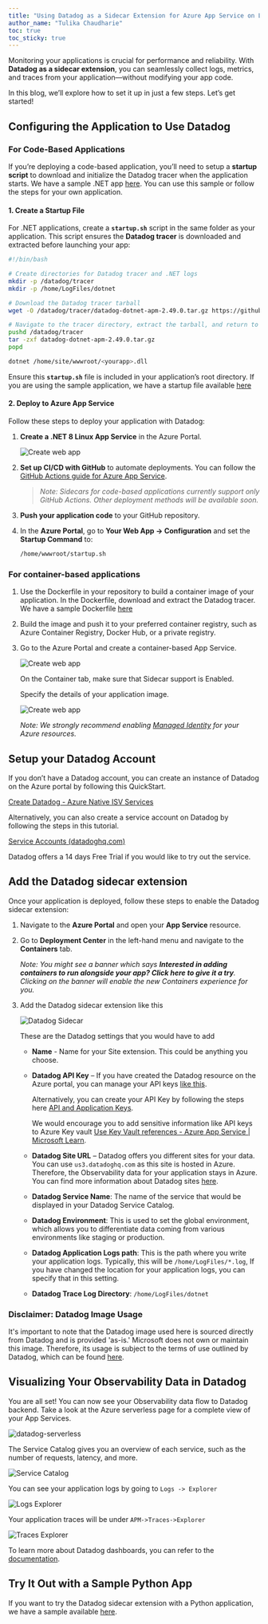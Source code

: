 ```yaml
---
title: "Using Datadog as a Sidecar Extension for Azure App Service on Linux"
author_name: "Tulika Chaudharie"
toc: true
toc_sticky: true
---
```


Monitoring your applications is crucial for performance and reliability. With **Datadog as a sidecar extension**, you can seamlessly collect logs, metrics, and traces from your application—without modifying your app code.

In this blog, we’ll explore how to set it up in just a few steps. Let’s get started!


## Configuring the Application to Use Datadog  

### For Code-Based Applications  

If you’re deploying a code-based application, you’ll need to setup a **startup script** to download and initialize the Datadog tracer when the application starts. We have a sample .NET app [here](https://github.com/Azure-Samples/sidecar-samples/tree/main/devShopDNC). You can use this sample or follow the steps for your own application.

#### 1. Create a Startup File  

For .NET applications, create a **`startup.sh`** script in the same folder as your application. This script ensures the **Datadog tracer** is downloaded and extracted before launching your app:  

```bash
#!/bin/bash

# Create directories for Datadog tracer and .NET logs
mkdir -p /datadog/tracer
mkdir -p /home/LogFiles/dotnet

# Download the Datadog tracer tarball
wget -O /datadog/tracer/datadog-dotnet-apm-2.49.0.tar.gz https://github.com/DataDog/dd-trace-dotnet/releases/download/v2.49.0/datadog-dotnet-apm-2.49.0.tar.gz

# Navigate to the tracer directory, extract the tarball, and return to the original directory
pushd /datadog/tracer
tar -zxf datadog-dotnet-apm-2.49.0.tar.gz
popd

dotnet /home/site/wwwroot/<yourapp>.dll
```

Ensure this **`startup.sh`** file is included in your application’s root directory. If you are using the sample application, we have a startup file available [here](https://github.com/Azure-Samples/sidecar-samples/blob/main/devShopDNC/devShopDNC/startup.sh)

#### 2. Deploy to Azure App Service  

Follow these steps to deploy your application with Datadog:  

1. **Create a .NET 8 Linux App Service** in the Azure Portal.

    ![Create web app]({{site.baseurl}}/media/2025/03/create-code-based-app.jpg)

2. **Set up CI/CD with GitHub** to automate deployments. You can follow the [GitHub Actions guide for Azure App Service](https://learn.microsoft.com/en-us/azure/app-service/deploy-github-actions?tabs=openid%2Caspnetcore).  
   > *Note: Sidecars for code-based applications currently support only GitHub Actions. Other deployment methods will be available soon.* 

3. **Push your application code** to your GitHub repository.  

4. In the **Azure Portal**, go to **Your Web App → Configuration** and set the **Startup Command** to:  

   ```bash
   /home/wwwroot/startup.sh
   ```

### For container-based applications

1. Use the Dockerfile in your repository to build a container image of your application. In the Dockerfile, download and extract the Datadog tracer. We have a sample Dockerfile [here](https://github.com/Azure-Samples/sidecar-samples/blob/main/devShopDNC/devShopDNC/Dockerfile)

2. Build the image and push it to your preferred container registry, such as Azure Container Registry, Docker Hub, or a private registry.

3. Go to the Azure Portal and create a container-based App Service.

    ![Create web app]({{site.baseurl}}/media/2024/07/CreateWebApp.jpg)

    On the Container tab, make sure that Sidecar support is Enabled.

    Specify the details of your application image.

    ![Create web app]({{site.baseurl}}/media/2025/03/add-container.jpg)

    *Note: We strongly recommend enabling [Managed Identity](https://learn.microsoft.com/azure/app-service/overview-managed-identity?tabs=portal%2Chttp) for your Azure resources.*

## Setup your Datadog Account

If you don’t have a Datadog account, you can create an instance of Datadog on the Azure portal by following this QuickStart.

[Create Datadog - Azure Native ISV Services](https://learn.microsoft.com/en-us/azure/partner-solutions/datadog/create)

Alternatively, you can also create a service account on Datadog by following the steps in this tutorial.

[Service Accounts (datadoghq.com)](https://docs.datadoghq.com/account_management/org_settings/service_accounts/)

Datadog offers a 14 days Free Trial if you would like to try out the service.

## Add the Datadog sidecar extension

Once your application is deployed, follow these steps to enable the Datadog sidecar extension:

1. Navigate to the **Azure Portal** and open your **App Service** resource.
2. Go to **Deployment Center** in the left-hand menu and navigate to the **Containers** tab.

    *Note: You might see a banner which says ***Interested in adding containers to run alongside your app? Click here to give it a try***. Clicking on the banner will enable the new Containers experience for you.*

3. Add the Datadog sidecar extension like this

    ![Datadog Sidecar]({{site.baseurl}}/media/2025/03/add-datadog.jpg)

    These are the Datadog settings that you would have to add

    - **Name** - Name for your Site extension. This could be anything you choose.
    
    - **Datadog API Key** – If you have created the Datadog resource on the Azure portal, you can manage your API keys [like this](https://learn.microsoft.com/en-us/azure/partner-solutions/datadog/manage#api-keys).

        Alternatively, you can create your API Key by following the steps here [API and Application Keys](https://docs.datadoghq.com/account_management/api-app-keys/).

        We would encourage you to add sensitive information like API keys to Azure Key vault [Use Key Vault references - Azure App Service | Microsoft Learn](https://learn.microsoft.com).

    - **Datadog Site URL** – Datadog offers you different sites for your data. You can use `us3.datadoghq.com` as this site is hosted in Azure. Therefore, the Observability data for your application stays in Azure. You can find more information about Datadog sites [here](https://docs.datadoghq.com/getting_started/site/).

    - **Datadog Service Name**: The name of the service that would be displayed in your Datadog Service Catalog.
    - **Datadog Environment**: This is used to set the global environment, which allows you to differentiate data coming from various environments like staging or production.
    - **Datadog Application Logs path**: This is the path where you write your application logs. Typically, this will be `/home/LogFiles/*.log`, If you have changed the location for your application logs, you can specify that in this setting.
    - **Datadog Trace Log Directory**: `/home/LogFiles/dotnet`
    

### Disclaimer: Datadog Image Usage

It's important to note that the Datadog image used here is sourced directly from Datadog and is provided 'as-is.' Microsoft does not own or maintain this image. Therefore, its usage is subject to the terms of use outlined by Datadog, which can be found [here](https://www.datadoghq.com/legal/terms/).

## Visualizing Your Observability Data in Datadog

You are all set! You can now see your Observability data flow to Datadog backend. Take a look at the Azure serverless page for a complete view of your App Services.

![datadog-serverless]({{site.baseurl}}/media/2024/07/datadog-serverless.jpg)

The Service Catalog gives you an overview of each service, such as the number of requests, latency, and more.

![Service Catalog]({{site.baseurl}}/media/2024/07/datadog-servicecatalog.png)

You can see your application logs by going to `Logs -> Explorer`

![Logs Explorer]({{site.baseurl}}/media/2024/07/datadog-logexplorer.png)

Your application traces will be under `APM->Traces->Explorer`

![Traces Explorer]({{site.baseurl}}/media/2024/07/datadog-traceexplorer.png)

To learn more about Datadog dashboards, you can refer to the [documentation](https://docs.datadoghq.com/dashboards/).

## Try It Out with a Sample Python App

If you want to try the Datadog sidecar extension with a Python application, we have a sample available [here](https://github.com/Azure-Samples/sidecar-samples/tree/main/datadog-python-sample).
